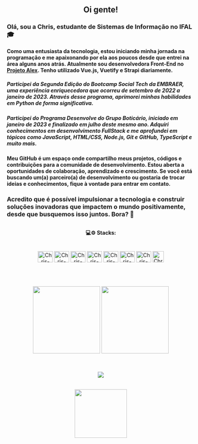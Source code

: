 ## <p align="center">Oi gente!</p>
### Olá, sou a Chris, estudante de Sistemas de Informação no IFAL 🎓
#### Como uma entusiasta da tecnologia, estou iniciando minha jornada na programação e me apaixonando por ela aos poucos desde que entrei na área alguns anos atrás. Atualmente sou desenvolvedora Front-End no <a href="https://projetoalex.cc/">Projeto Alex</a>. Tenho utilizado Vue.js, Vuetify e Strapi diariamente.

##### Participei da Segunda Edição do Bootcamp Social Tech da EMBRAER, uma experiência enriquecedora que ocorreu de setembro de 2022 a janeiro de 2023. Através desse programa, aprimorei minhas habilidades em Python de forma significativa.

##### Participei do Programa Desenvolve do Grupo Boticário, iniciado em janeiro de 2023 e finalizado em julho deste mesmo ano. Adquiri conhecimentos em desenvolvimento FullStack e me aprofundei em tópicos como JavaScript, HTML/CSS, Node.js, Git e GitHub, TypeScript e muito mais.

#### Meu GitHub é um espaço onde compartilho meus projetos, códigos e contribuições para a comunidade de desenvolvimento. Estou aberta a oportunidades de colaboração, aprendizado e crescimento. Se você está buscando um(a) parceiro(a) de desenvolvimento ou gostaria de trocar ideias e conhecimentos, fique à vontade para entrar em contato.

### Acredito que é possível impulsionar a tecnologia e construir soluções inovadoras que impactem o mundo positivamente, desde que busquemos isso juntos. Bora? 🚀


##
<div style="display: inline_block;" align="center">
<h4><p align="center">💻⚙ Stacks:</p></h4><br>
  <img align="center" height="30" width="40" alt="Chris-PY" src="https://cdn.jsdelivr.net/gh/devicons/devicon/icons/python/python-original.svg">
  <img align="center" height="30" width="40" alt="Chris-JavaScript" src="https://cdn.jsdelivr.net/gh/devicons/devicon/icons/javascript/javascript-original.svg">
  <img <img align="center" height="30" width="40" alt="Chris-NodeJS" src="https://cdn.jsdelivr.net/gh/devicons/devicon/icons/nodejs/nodejs-original.svg">
  <img align="center" height="30" width="40" alt="Chris-Html5" src="https://cdn.jsdelivr.net/gh/devicons/devicon/icons/html5/html5-original.svg">
  <img align="center" height="30" width="40" alt="Chris-CSS3" src="https://cdn.jsdelivr.net/gh/devicons/devicon/icons/css3/css3-original.svg">
  <img align="center" height="30" width="40" alt="Chris-Flutter" src="https://cdn.jsdelivr.net/gh/devicons/devicon/icons/flutter/flutter-original.svg">
  <img align="center" height="30" width="40" alt="Chris-Vue" src="https://cdn.jsdelivr.net/gh/devicons/devicon/icons/vuejs/vuejs-original-wordmark.svg">
  <img align="center" height="30" width="30" alt="Chris-Strapi" src="https://www.svgrepo.com/show/354399/strapi-icon.svg">
  
</div><br>

##

<div align="center"><br>
  <img height=180em src=https://github-readme-stats.vercel.app/api?username=chrixtianny&show_icons=true&theme=jolly>
  <img height=180em src=https://github-readme-stats.vercel.app/api/top-langs/?username=chrixtianny&layout=compact&theme=jolly>
</div>

##

<br>
<div align="center">
<a href="https://www.linkedin.com/in/christianny-silva-dos-santos-76910969/"><img src="https://img.shields.io/badge/LinkedIn-0077B5?style=for-the-badge&logo=linkedin&logoColor=white">
<br>
</div>
<br>
<p align="center"><img  height=130 width=140 src="https://cdn.discordapp.com/attachments/835323095451303936/1069859193764446209/giphy.gif"></p>
